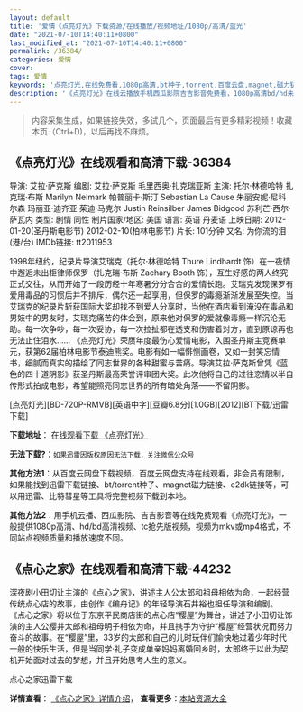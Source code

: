 ```yaml
---
layout: default
title: '爱情《点亮灯光》下载资源/在线播放/视频地址/1080p/高清/蓝光'
date: "2021-07-10T14:40:11+0800"
last_modified_at: "2021-07-10T14:40:11+0800"
permalink: /36384/
categories: 爱情
cover:
tags: 爱情
keywords: '点亮灯光,在线免费看,1080p高清,bt种子,torrent,百度云盘,magnet,磁力链,迅雷下载资源'
description: '《点亮灯光》在线云播放手机西瓜影院吉吉影音免费看，1080p高清bd/hd未删减完整版和tc抢先枪版，mkv/mp4格式，附带bt/torrent种子、magnet/磁力链、百度云盘、网盘资源迅雷下载链接'
---
```


>内容采集生成，如果链接失效，多试几个，页面最后有更多精彩视频！收藏本页（Ctrl+D)，以后再找不麻烦。


## 《点亮灯光》在线观看和高清下载-36384

导演: 艾拉·萨克斯 编剧: 艾拉·萨克斯 毛里西奥·扎克瑞亚斯 主演: 托尔·林德哈特 扎克瑞·布斯 Marilyn Neimark 帕普丽卡·斯汀 Sebastian La Cause 朱丽安妮·尼科尔森 玛丽亚·迪齐亚 茱迪·马克尔 Justin Reinsilber James Bidgood 苏利芒·西尔·萨瓦内 类型: 剧情 同性 制片国家/地区: 美国 语言: 英语 丹麦语 上映日期: 2012-01-20(圣丹斯电影节) 2012-02-10(柏林电影节) 片长: 101分钟 又名: 为你流的泪(港/台) IMDb链接: tt2011953

1998年纽约，纪录片导演艾瑞克（托尔·林德哈特 Thure Lindhardt 饰）在一夜情中邂逅未出柜律师保罗（扎克瑞·布斯 Zachary Booth 饰），互生好感的两人终究正式交往，从而开始了一段历经十年寒暑分分合合的爱情长跑。艾瑞克发现保罗有爱用毒品的习惯后并不排斥，偶尔还一起享用，但保罗的毒瘾渐渐发展至失控。当艾瑞克的纪录片斩获国际大奖却找不到爱人分享时，当他在酒店看到淹没在毒品和男妓中的男友时，艾瑞克痛苦的体会到，原来他对保罗的爱就像毒瘾一样沉沦无助。每一次争吵，每一次妥协，每一次拉扯都在透支和伤害着对方，直到原谅再也无法止住泪水…… 《点亮灯光》荣赝年度最伤心爱情电影，入围圣丹斯主竞赛单元，获第62届柏林电影节泰迪熊奖。电影有如一幅悱恻画卷，又如一封笑忘情书，细腻而真实的描绘了同志世界的各种甜蜜与苦痛。导演艾拉·萨克斯曾凭《蓝色的四十道阴影》获圣丹斯最高荣誉评审团大奖。此次他将自己的过往恋情以半自传形式拍成电影，希望能照亮同志世界的所有暗处角落——不留阴影。


[点亮灯光][BD-720P-RMVB][英语中字][豆瓣6.8分][1.0GB][2012][BT下载/迅雷下载]

**下载地址**： [在线观看下载 《点亮灯光》](https://www.btdx8.com/torrent/keep_the_lights_on_2012.html) 


**无法下载?**：`如果迅雷因版权原因无法下载，关注微信公众号 `

**其他方法1**：从百度云网盘下载视频，百度云网盘支持在线观看，非会员有限制，如果能找到迅雷下载链接、bt/torrent种子、magnet磁力链接、e2dk链接等，可以用迅雷、比特彗星等工具将完整视频下载到本地。

**其他方法2**：用手机云播、西瓜影院、吉吉影音等在线免费观看《点亮灯光》，一般提供1080p高清、hd/bd高清视频、tc抢先版视频，视频为mkv或mp4格式，不同站点视频质量和播放速度不同。


## 《点心之家》在线观看和高清下载-44232

深夜剧小田切让主演的《点心之家》，讲述主人公太郎和祖母相依为命，一起经营传统点心店的故事，由创作《编舟记》的年轻导演石井裕也担任导演和编剧。<br />《点心之家》将以位于东京平民商店街的点心店“樱屋”为舞台，讲述了小田切让饰演的主人公樱井太郎和祖母明子相依为命，并且携手为守护“樱屋”经营状况而努力奋斗的故事。在“樱屋”里，33岁的太郎和自己的儿时玩伴们愉快地过着少年时代一般的快乐生活，但是当同学·礼子变成单亲妈妈离婚回乡时，太郎终于以此为契机开始面对过去的梦想，并且开始思考人生的意义。<!---剧情end--->


点心之家迅雷下载

**详情查看**： [《点心之家》详情介绍](/movie/44232/)， **查看更多**：[本站资源大全](/movie/t/all/)

